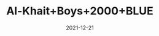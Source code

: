 ---
title: 'Al-Khait+Boys+2000+BLUE'
date: '2021-12-21' 
metatag: '' 
inventory: '4.0' 
draft: false 
# meta description 
shortDescripton: 'Al-Khait+Boys+2000+BLUE'
description: 'Boys'
longdescription: ''
featured: False
# product Price
price: '2093.7'
priceBefore: '2991.0'
# Product Short Description
shortDescription: 'Al-Khait+Boys+2000+BLUE'
productID: 'F270F201-6762-EC11-995F-005056B3A416'
type: 'products'
category: 'Boys' 
thumnailproduct: 'https://alkhait.eralive.net/images/products/F270F201-6762-EC11-995F-005056B3A4161.png' 
images:
  - image: 'images/products/F270F201-6762-EC11-995F-005056B3A4161.png'  
  - image: 'images/products/F270F201-6762-EC11-995F-005056B3A4162.png'  
  - image: 'images/products/F270F201-6762-EC11-995F-005056B3A4163.png'  
---